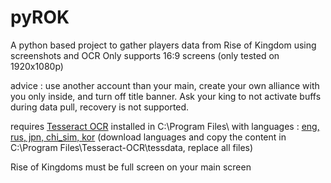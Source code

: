 # pyROK

A python based project to gather players data from Rise of Kingdom using screenshots and OCR
Only supports 16:9 screens (only tested on 1920x1080p)

advice : use another account than your main, create your own alliance with you only inside, and turn off title banner. Ask your king to not activate buffs during data pull, recovery is not supported.

requires [Tesseract OCR](https://github.com/UB-Mannheim/tesseract/wiki) installed in C:\Program Files\ with languages : [eng, rus, jpn, chi_sim, kor](https://github.com/tesseract-ocr/tessdata) (download languages and copy the content in C:\Program Files\Tesseract-OCR\tessdata, replace all files)

Rise of Kingdoms must be full screen on your main screen
